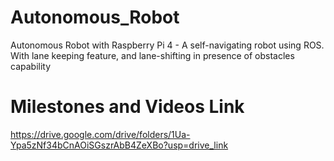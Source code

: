 # Autonomous_Robot
 Autonomous Robot with Raspberry Pi 4 - A self-navigating robot using ROS. With lane keeping feature, and lane-shifting in presence of obstacles capability

# Milestones and Videos Link
https://drive.google.com/drive/folders/1Ua-Ypa5zNf34bCnAOiSGszrAbB4ZeXBo?usp=drive_link
